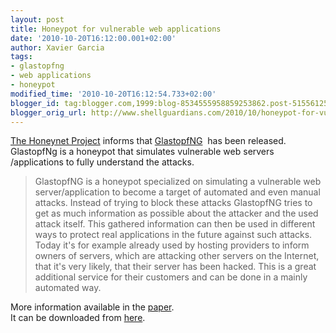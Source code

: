 ```yaml
---
layout: post
title: Honeypot for vulnerable web applications
date: '2010-10-20T16:12:00.001+02:00'
author: Xavier Garcia
tags:
- glastopfng
- web applications
- honeypot
modified_time: '2010-10-20T16:12:54.733+02:00'
blogger_id: tag:blogger.com,1999:blog-8534555958859253862.post-5155612500850715191
blogger_orig_url: http://www.shellguardians.com/2010/10/honeypot-for-vulnerable-web.html
---
```

[The Honeynet Project](http://www.honeynet.org/node/580) informs that [GlastopfNG](http://dev.glastopf.org/projects/show/glastopfng)  has been released. GlastopfNg is a honeypot that simulates vulnerable web servers /applications to fully understand the attacks.  
  

> GlastopfNG is a honeypot specialized on simulating a vulnerable web server/application to become a target of automated and even manual attacks. Instead of trying to block these attacks GlastopfNG tries to get as much information as possible about the attacker and the used attack itself. This gathered information can then be used in different ways to protect real applications in the future against such attacks. Today it's for example already used by hosting providers to inform owners of servers, which are attacking other servers on the Internet, that it's very likely, that their server has been hacked. This is a great additional service for their customers and can be done in a mainly automated way.

  
More information available in the [paper](http://dev.glastopf.org/attachments/15/thesis.pdf).  
It can be downloaded from [here](http://dev.glastopf.org/wiki/glastopfng/Binary).
